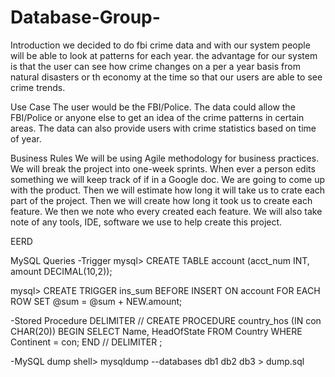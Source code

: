 # Database-Group-
Introduction
we decided to do fbi crime data and with our system people will be able to look at patterns for each year. the advantage for our system is that the user can see how crime changes on a per a year basis from natural disasters or th economy at the time so that our users are able to see crime trends.

Use Case
The user would be the FBI/Police. The data could allow the FBI/Police or anyone else to get an idea of the crime patterns in certain areas. The data can also provide users with crime statistics based on time of year.

Business Rules
We will be using Agile methodology for business practices. We will break the project into one-week sprints. When ever a person edits something we will keep track of if in a Google doc. We are going to come up with the product. Then we will estimate how long it will take us to crate each part of the project. Then we will create how long it took us to create each feature. We then we note who every 
created each feature. We will also take note of any tools, IDE, software we use to help create this project.

EERD


MySQL Queries
-Trigger
mysql> CREATE TABLE account (acct_num INT, amount DECIMAL(10,2));


mysql> CREATE TRIGGER ins_sum BEFORE INSERT ON account
       FOR EACH ROW SET @sum = @sum + NEW.amount;


-Stored Procedure
DELIMITER //
CREATE PROCEDURE country_hos
(IN con CHAR(20))
BEGIN
  SELECT Name, HeadOfState FROM Country
  WHERE Continent = con;
END //
DELIMITER ;

-MySQL dump
shell> mysqldump --databases db1 db2 db3 > dump.sql
